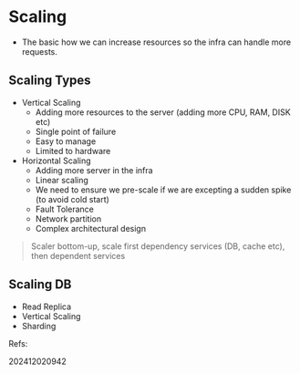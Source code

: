 # Scaling 
- The basic how we can increase resources so the infra can handle more requests.

## Scaling Types
- Vertical Scaling 
    - Adding more resources to the server (adding more CPU, RAM, DISK etc)
    - Single point of failure
    - Easy to manage
    - Limited to hardware
- Horizontal Scaling
    - Adding more server in the infra
    - Linear scaling
    - We need to ensure we pre-scale if we are excepting a sudden spike (to avoid cold start)
    - Fault Tolerance
    - Network partition
    - Complex architectural design

> Scaler bottom-up, scale first dependency services (DB, cache etc), then dependent services

## Scaling DB
- Read Replica
- Vertical Scaling
- Sharding




Refs: 


202412020942
